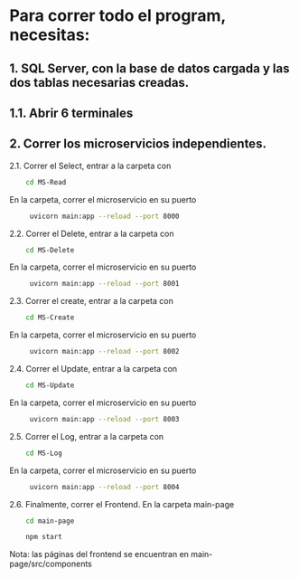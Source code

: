 # Para correr todo el program, necesitas:

## 1. SQL Server, con la base de datos cargada y las dos tablas necesarias creadas.
## 1.1. Abrir 6 terminales 
## 2. Correr los microservicios independientes.
2.1. Correr el Select, entrar a la carpeta con
```bash
    cd MS-Read
```
En la carpeta, correr el microservicio en su puerto
```bash
     uvicorn main:app --reload --port 8000
```

2.2. Correr el Delete, entrar a la carpeta con
```bash
    cd MS-Delete
```
En la carpeta, correr el microservicio en su puerto
```bash
     uvicorn main:app --reload --port 8001
```

2.3. Correr el create, entrar a la carpeta con
```bash
    cd MS-Create
```
En la carpeta, correr el microservicio en su puerto
```bash
     uvicorn main:app --reload --port 8002
```

2.4. Correr el Update, entrar a la carpeta con
```bash
    cd MS-Update
```
En la carpeta, correr el microservicio en su puerto
```bash
     uvicorn main:app --reload --port 8003
```

2.5. Correr el Log, entrar a la carpeta con
```bash
    cd MS-Log
```
En la carpeta, correr el microservicio en su puerto
```bash
     uvicorn main:app --reload --port 8004
```

2.6. Finalmente, correr el Frontend. En la carpeta main-page
```bash
    cd main-page
```
```bash
    npm start
```

Nota: las páginas del frontend se encuentran en main-page/src/components
